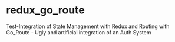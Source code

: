 # redux_go_route
Test-Integration of State Management with Redux and Routing with Go_Route - Ugly and artificial integration of an Auth System

